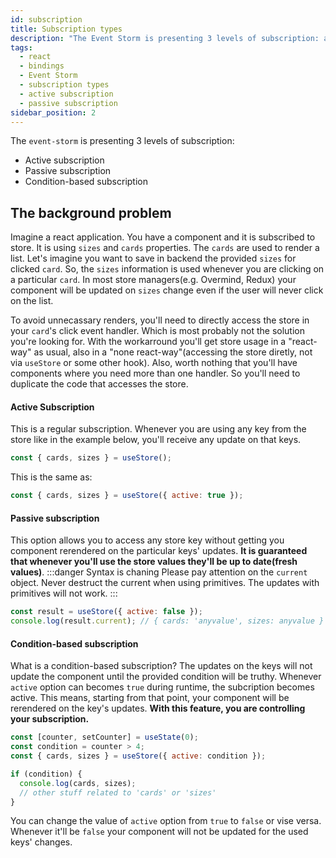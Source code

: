 ```yaml
---
id: subscription
title: Subscription types
description: "The Event Storm is presenting 3 levels of subscription: active subscription, passive subscription, condition-based subscription"
tags:
  - react
  - bindings
  - Event Storm
  - subscription types
  - active subscription
  - passive subscription
sidebar_position: 2
---
```


The `event-storm` is presenting 3 levels of subscription:
- Active subscription
- Passive subscription
- Condition-based subscription

## The background problem

Imagine a react application. You have a component and it is subscribed to store. It is using `sizes` and `cards` properties.
The `cards` are used to render a list. Let's imagine you want to save in backend the provided `sizes` for clicked `card`. So, the `sizes` information is used whenever you are clicking on a particular `card`. In most store managers(e.g. Overmind, Redux) your component will be updated on `sizes` change even if the user will never click on the list.

To avoid unnecassary renders, you'll need to directly access the store in your `card`'s click event handler. Which is most probably not the solution you're looking for. With the workarround you'll get store usage in a "react-way" as usual, also in a "none react-way"(accessing the store diretly, not via `useStore` or some other hook). Also, worth nothing that you'll have components where you need more than one handler. So you'll need to duplicate the code that accesses the store.


#### Active Subscription
This is a regular subscription. Whenever you are using any key from the store like in the example below, you'll receive any update on that keys.
```js
const { cards, sizes } = useStore();
```

This is the same as:

```js
const { cards, sizes } = useStore({ active: true });
```
#### Passive subscription
This option allows you to access any store key without getting you component rerendered on the particular keys' updates. **It is guaranteed that whenever you'll use the store values they'll be up to date(fresh values)**.
:::danger Syntax is chaning
Please pay attention on the `current` object. Never destruct the current when using primitives. The updates with primitives will not work.
:::
```js
const result = useStore({ active: false });
console.log(result.current); // { cards: 'anyvalue', sizes: anyvalue }
```

#### Condition-based subscription
What is a condition-based subscription? The updates on the keys will not update the component until the provided condition will be truthy.
Whenever `active` option can becomes `true` during runtime, the subcription becomes active. This means, starting from that point, your component
will be rerendered on the key's updates. **With this feature, you are controlling your subscription.**

```js
const [counter, setCounter] = useState(0);
const condition = counter > 4;
const { cards, sizes } = useStore({ active: condition });

if (condition) {
  console.log(cards, sizes);
  // other stuff related to 'cards' or 'sizes'
}
```
You can change the value of `active` option from `true` to `false` or vise versa. Whenever it'll be `false` your component will not be updated for the used keys' changes.
